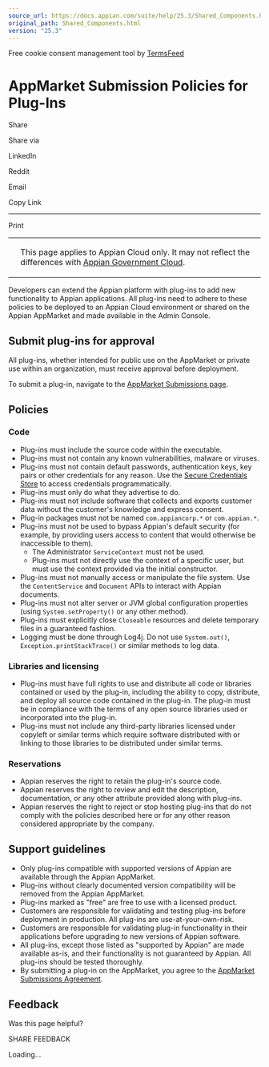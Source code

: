 ```yaml
---
source_url: https://docs.appian.com/suite/help/25.3/Shared_Components.html
original_path: Shared_Components.html
version: "25.3"
---
```


Free cookie consent management tool by [TermsFeed](https://www.termsfeed.com/)

# AppMarket Submission Policies for Plug-Ins

Share

Share via

LinkedIn

Reddit

Email

Copy Link

* * *

Print

<table><tbody><tr><td><i class="bi bi-clouds" aria-hidden="true"></i></td><td><p>This page applies to Appian Cloud only. It may not reflect the differences with <a href="/suite/help/25.3/appian-government-cloud-overview.html">Appian Government Cloud</a>.</p></td></tr></tbody></table>

Developers can extend the Appian platform with plug-ins to add new functionality to Appian applications. All plug-ins need to adhere to these policies to be deployed to an Appian Cloud environment or shared on the Appian AppMarket and made available in the Admin Console.

## Submit plug-ins for approval

All plug-ins, whether intended for public use on the AppMarket or private use within an organization, must receive approval before deployment.

To submit a plug-in, navigate to the [AppMarket Submissions page](https://forum.appian.com/suite/sites/appmarket-submissions/).

## Policies

### Code

-   Plug-ins must include the source code within the executable.
-   Plug-ins must not contain any known vulnerabilities, malware or viruses.
-   Plug-ins must not contain default passwords, authentication keys, key pairs or other credentials for any reason. Use the [Secure Credentials Store](Secure_Credentials_Store.html) to access credentials programmatically.
-   Plug-ins must only do what they advertise to do.
-   Plug-ins must not include software that collects and exports customer data without the customer's knowledge and express consent.
-   Plug-in packages must not be named `com.appiancorp.*` or `com.appian.*`.
-   Plug-ins must not be used to bypass Appian's default security (for example, by providing users access to content that would otherwise be inaccessible to them).
    -   The Administrator `ServiceContext` must not be used.
    -   Plug-ins must not directly use the context of a specific user, but must use the context provided via the initial constructor.
-   Plug-ins must not manually access or manipulate the file system. Use the `ContentService` and `Document` APIs to interact with Appian documents.
-   Plug-ins must not alter server or JVM global configuration properties (using `System.setProperty()` or any other method).
-   Plug-ins must explicitly close `Closeable` resources and delete temporary files in a guaranteed fashion.
-   Logging must be done through Log4j. Do not use `System.out()`, `Exception.printStackTrace()` or similar methods to log data.

### Libraries and licensing

-   Plug-ins must have full rights to use and distribute all code or libraries contained or used by the plug-in, including the ability to copy, distribute, and deploy all source code contained in the plug-in. The plug-in must be in compliance with the terms of any open source libraries used or incorporated into the plug-in.
-   Plug-ins must not include any third-party libraries licensed under copyleft or similar terms which require software distributed with or linking to those libraries to be distributed under similar terms.

### Reservations

-   Appian reserves the right to retain the plug-in's source code.
-   Appian reserves the right to review and edit the description, documentation, or any other attribute provided along with plug-ins.
-   Appian reserves the right to reject or stop hosting plug-ins that do not comply with the policies described here or for any other reason considered appropriate by the company.

## Support guidelines

-   Only plug-ins compatible with supported versions of Appian are available through the Appian AppMarket.
-   Plug-ins without clearly documented version compatibility will be removed from the Appian AppMarket.
-   Plug-ins marked as "free" are free to use with a licensed product.
-   Customers are responsible for validating and testing plug-ins before deployment in production. All plug-ins are use-at-your-own-risk.
-   Customers are responsible for validating plug-in functionality in their applications before upgrading to new versions of Appian software.
-   All plug-ins, except those listed as "supported by Appian" are made available as-is, and their functionality is not guaranteed by Appian. All plug-ins should be tested thoroughly.
-   By submitting a plug-in on the AppMarket, you agree to the [AppMarket Submissions Agreement](https://community.appian.com/p/appmarket-submission-agreement).

## Feedback

Was this page helpful?

SHARE FEEDBACK

Loading...